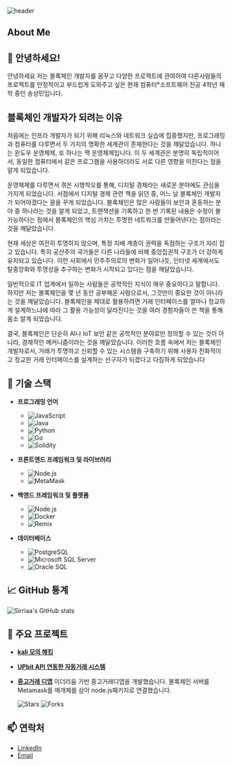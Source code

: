 ![header](https://capsule-render.vercel.app/api?type=waving&color=0:0000ff,100:87ceeb&text=Welcome%20to%20Sangmin's%20GitHub%20🚀&animation=twinkling&fontColor=ffffff&fontSize=35&fontAlignY=40&fontAlign=50&height=250)






## About Me

## 👋 안녕하세요!

안녕하세요 저는 블록체인 개발자를 꿈꾸고 다양한 프로젝트에 관여하여 다른사람들의 프로젝트를 안정적이고 부드럽게 도와주고 싶은 현재 컴퓨터*소프트웨어 전공 4학년 재학 중인 송상민입니다.

## 블록체인 개발자가 되려는 이유

처음에는 인프라 개발자가 되기 위해 리눅스와 네트워크 실습에 집중했지만, 프로그래밍과 컴퓨터를 다루면서 두 가지의 명확한 세계관이 존재한다는 것을 깨달았습니다. 하나는 윈도우 운영체제, 또 하나는 맥 운영체제입니다. 이 두 세계관은 분명히 독립적이어서, 동일한 컴퓨터에서 같은 프로그램을 사용하더라도 서로 다른 영향을 미친다는 점을 알게 되었습니다.

운영체제를 다루면서 겪은 시행착오를 통해, 디지털 경제라는 새로운 분야에도 관심을 가지게 되었습니다. 서점에서 디지털 경제 관련 책을 읽던 중, 어느 날 블록체인 개발자가 되어야겠다는 꿈을 꾸게 되었습니다. 블록체인은 많은 사람들이 보안과 혼동하는 분야 중 하나라는 것을 알게 되었고, 트랜잭션을 기록하고 한 번 기록된 내용은 수정이 불가능하다는 점에서 블록체인의 핵심 가치는 투명한 네트워크를 만들어낸다는 점이라는 것을 깨달았습니다.

현재 세상은 여전히 투명하지 않으며, 특정 지배 계층이 권력을 독점하는 구조가 자리 잡고 있습니다. 특히 공산주의 국가들은 다른 나라들에 비해 중앙집권적 구조가 더 강하게 유지되고 있습니다. 이런 사회에서 민주주의로의 변화가 일어나듯, 인터넷 세계에서도 탈중앙화와 투명성을 추구하는 변화가 시작되고 있다는 점을 깨달았습니다.

일반적으로 IT 업계에서 일하는 사람들은 공학적인 지식이 매우 중요하다고 말합니다. 하지만 저는 블록체인을 몇 년 동안 공부해온 사람으로서, 그것만이 중요한 것이 아니라는 것을 깨달았습니다. 블록체인을 제대로 활용하려면 거래 인터페이스를 얼마나 정교하게 설계하느냐에 따라 그 활용 가능성이 달라진다는 것을 여러 경험자들이 쓴 책을 통해 몸소 알게 되었습니다.

결국, 블록체인은 단순히 AI나 IoT 보안 같은 공학적인 분야로만 정의할 수 있는 것이 아니라, 경제적인 메커니즘이라는 것을 깨달았습니다. 이러한 흐름 속에서 저는 블록체인 개발자로서, 거래가 투명하고 신뢰할 수 있는 시스템을 구축하기 위해 사용자 친화적이고 정교한 거래 인터페이스를 설계하는 선구자가 되겠다고 다짐하게 되었습니다

## 🌟 기술 스택

- **프로그래밍 언어**
  - ![JavaScript](https://img.shields.io/badge/JavaScript-ES6+-yellow)
  - ![Java](https://img.shields.io/badge/Java-8+-orange)
  - ![Python](https://img.shields.io/badge/Python-3.8+-blue)
  - ![Go](https://img.shields.io/badge/Go-1.16+-cyan)
  - ![Solidity](https://img.shields.io/badge/Solidity-0.8+-gray)

- **프론트엔드 프레임워크 및 라이브러리**
  - ![Node.js](https://img.shields.io/badge/Node.js-JS-green)
  - ![MetaMask](https://img.shields.io/badge/MetaMask-Wallet-orange)

- **백엔드 프레임워크 및 플랫폼**
  - ![Node.js](https://img.shields.io/badge/Node.js-JS-green)
  - ![Docker](https://img.shields.io/badge/Docker-Container-blue)
  - ![Remix](https://img.shields.io/badge/Remix-Framework-purple)

- **데이터베이스**
  - ![PostgreSQL](https://img.shields.io/badge/PostgreSQL-DB-lightblue)
  - ![Microsoft SQL Server](https://img.shields.io/badge/Microsoft_SQL_Server-DB-red)
  - ![Oracle SQL](https://img.shields.io/badge/Oracle_SQL-DB-orange)

## 📈 GitHub 통계

![Sirriaa's GitHub stats](https://github-readme-stats.vercel.app/api?username=Sirriaa&show_icons=true&theme=radical)

## 🚀 주요 프로젝트
- **[kali 모의 해킹](https://github.com/Sirriaa/Ettercap-)**
- **[UPbit API 연동한 자동거래 시스템](https://github.com/Sirriaa/BIT)**
- **[중고거래 디앱](https://github.com/Sirriaa/ELK/tree/main)**
  이더리움 기반 중고거래디앱을 개발했습니다. 블록체인 서버를 Metamask를 매개체를 삼아 node.js패키지로 연결했습니다.
  
  ![Stars](https://encrypted-tbn0.gstatic.com/images?q=tbn:ANd9GcT-r4oOGROCkeOPa_wrX12WwDCrOw-2HKSgeQ&s) ![Forks](https://img.shields.io/github/forks/yourusername/project-name?style=social)

## 📫 연락처

- [LinkedIn](https://www.linkedin.com/in/yourusername/)
- [Email](mailto:game15091509@icloud.com)
